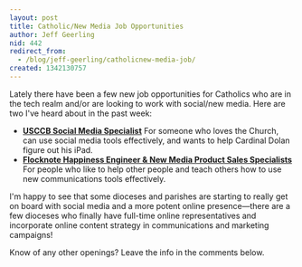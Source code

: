 ```yaml
---
layout: post
title: Catholic/New Media Job Opportunities
author: Jeff Geerling
nid: 442
redirect_from:
  - /blog/jeff-geerling/catholicnew-media-job/
created: 1342130757
---
```

Lately there have been a few new job opportunities for Catholics who are in the tech realm and/or are looking to work with social/new media. Here are two I've heard about in the past week:

<ul>
	<li><strong><a href="http://brandonvogt.com/love-social-media-the-usscb-has-a-job-opening-for-you/">USCCB Social Media Specialist</a></strong>
For someone who loves the Church, can use social media tools effectively, and wants to help Cardinal Dolan figure out his iPad.</li>
	<li><strong><a href="http://www.flocknote.com/jobs">Flocknote Happiness Engineer &amp; New Media Product Sales Specialists</a></strong>
For people who like to help other people and teach others how to use new communications tools effectively.&nbsp;</li>
</ul>

I'm happy to see that some dioceses and parishes are starting to really get on board with social media and a more potent online presence—there are a few dioceses who finally have full-time online representatives and incorporate online content strategy in communications and marketing campaigns!

Know of any other openings? Leave the info in the comments below.
